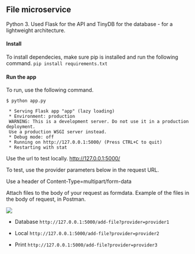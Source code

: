 ## File microservice

Python 3. Used Flask for the API and TinyDB for the database - for a lightweight architecture.

#### Install

To install dependecies, make sure pip is installed and run the following command.
  ```pip install requirements.txt```

#### Run the app
To run, use the following command.
  ```
  $ python app.py

   * Serving Flask app "app" (lazy loading)
   * Environment: production
   WARNING: This is a development server. Do not use it in a production deployment.
   Use a production WSGI server instead.
   * Debug mode: off
   * Running on http://127.0.0.1:5000/ (Press CTRL+C to quit)
   * Restarting with stat
 ```

Use the url to test locally. http://127.0.0.1:5000/

To test, use the provider parameters below in the request URL. 

Use a header of Content-Type=multipart/form-data

Attach files to the body of your request as formdata. Example of the files in the body of request, in Postman.

<img src="postman.png" />

- Database
  ``` http://127.0.0.1:5000/add-file?provider=provider1 ```


- Local
  ``` http://127.0.0.1:5000/add-file?provider=provider2 ```

- Print
  ``` http://127.0.0.1:5000/add-file?provider=provider3 ```


